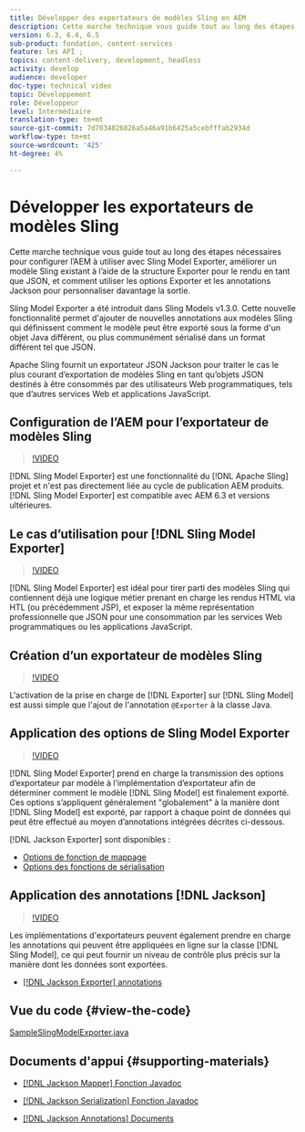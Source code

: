 ```yaml
---
title: Développer des exportateurs de modèles Sling en AEM
description: Cette marche technique vous guide tout au long des étapes nécessaires pour configurer l’AEM à utiliser avec Sling Model Exporter, améliorer un modèle Sling existant à l’aide de la structure Exporter pour le rendu en tant que JSON, et comment utiliser les options Exporter et les annotations Jackson pour personnaliser davantage la sortie.
version: 6.3, 6.4, 6.5
sub-product: fondation, content-services
feature: les API ;
topics: content-delivery, development, headless
activity: develop
audience: developer
doc-type: technical video
topic: Développement
role: Développeur
level: Intermédiaire
translation-type: tm+mt
source-git-commit: 7d7034026826a5a46a91b6425a5cebfffab2934d
workflow-type: tm+mt
source-wordcount: '425'
ht-degree: 4%

---
```



# Développer les exportateurs de modèles Sling

Cette marche technique vous guide tout au long des étapes nécessaires pour configurer l’AEM à utiliser avec Sling Model Exporter, améliorer un modèle Sling existant à l’aide de la structure Exporter pour le rendu en tant que JSON, et comment utiliser les options Exporter et les annotations Jackson pour personnaliser davantage la sortie.

Sling Model Exporter a été introduit dans Sling Models v1.3.0. Cette nouvelle fonctionnalité permet d&#39;ajouter de nouvelles annotations aux modèles Sling qui définissent comment le modèle peut être exporté sous la forme d&#39;un objet Java différent, ou plus communément sérialisé dans un format différent tel que JSON.

Apache Sling fournit un exportateur JSON Jackson pour traiter le cas le plus courant d’exportation de modèles Sling en tant qu’objets JSON destinés à être consommés par des utilisateurs Web programmatiques, tels que d’autres services Web et applications JavaScript.

## Configuration de l’AEM pour l’exportateur de modèles Sling

>[!VIDEO](https://video.tv.adobe.com/v/16862/?quality=12&learn=on)

[!DNL Sling Model Exporter] est une fonctionnalité du  [!DNL Apache Sling] projet et n&#39;est pas directement liée au cycle de publication AEM produits. [!DNL Sling Model Exporter] est compatible avec AEM 6.3 et versions ultérieures.

## Le cas d’utilisation pour [!DNL Sling Model Exporter]

>[!VIDEO](https://video.tv.adobe.com/v/16863/?quality=12&learn=on)

[!DNL Sling Model Exporter] est idéal pour tirer parti des modèles Sling qui contiennent déjà une logique métier prenant en charge les rendus HTML via HTL (ou précédemment JSP), et exposer la même représentation professionnelle que JSON pour une consommation par les services Web programmatiques ou les applications JavaScript.

## Création d’un exportateur de modèles Sling

>[!VIDEO](https://video.tv.adobe.com/v/16864/?quality=12&learn=on)

L&#39;activation de la prise en charge de [!DNL Exporter] sur [!DNL Sling Model] est aussi simple que l&#39;ajout de l&#39;annotation `@Exporter` à la classe Java.

## Application des options de Sling Model Exporter

>[!VIDEO](https://video.tv.adobe.com/v/16865/?quality=12&learn=on)

[!DNL Sling Model Exporter] prend en charge la transmission des options d’exportateur par modèle à l’implémentation d’exportateur afin de déterminer comment le modèle  [!DNL Sling Model] est finalement exporté. Ces options s’appliquent généralement &quot;globalement&quot; à la manière dont [!DNL Sling Model] est exporté, par rapport à chaque point de données qui peut être effectué au moyen d’annotations intégrées décrites ci-dessous.

[!DNL Jackson Exporter] sont disponibles :

* [Options de fonction de mappage](https://static.javadoc.io/com.fasterxml.jackson.core/jackson-databind/2.8.5/com/fasterxml/jackson/databind/MapperFeature.html)
* [Options des fonctions de sérialisation](https://static.javadoc.io/com.fasterxml.jackson.core/jackson-databind/2.8.5/com/fasterxml/jackson/databind/SerializationFeature.html)

## Application des annotations [!DNL Jackson]

>[!VIDEO](https://video.tv.adobe.com/v/16866/?quality=12&learn=on)

Les implémentations d&#39;exportateurs peuvent également prendre en charge les annotations qui peuvent être appliquées en ligne sur la classe [!DNL Sling Model], ce qui peut fournir un niveau de contrôle plus précis sur la manière dont les données sont exportées.

* [[!DNL Jackson Exporter] annotations](https://github.com/FasterXML/jackson-annotations/wiki/Jackson-Annotations)

## Vue du code {#view-the-code}

[SampleSlingModelExporter.java](https://github.com/Adobe-Consulting-Services/acs-aem-samples/blob/master/core/src/main/java/com/adobe/acs/samples/models/SampleSlingModelExporter.java)

## Documents d&#39;appui {#supporting-materials}

* [[!DNL Jackson Mapper] Fonction Javadoc](https://static.javadoc.io/com.fasterxml.jackson.core/jackson-databind/2.8.5/com/fasterxml/jackson/databind/MapperFeature.html)
* [[!DNL Jackson Serialization] Fonction Javadoc](https://static.javadoc.io/com.fasterxml.jackson.core/jackson-databind/2.8.5/com/fasterxml/jackson/databind/SerializationFeature.html)

* [[!DNL Jackson Annotations] Documents](https://github.com/FasterXML/jackson-annotations/wiki/Jackson-Annotations)
